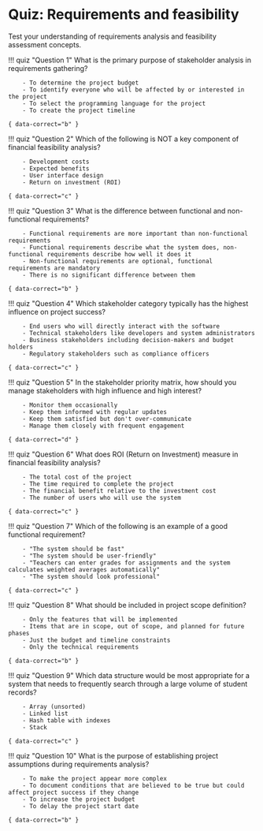 # Quiz: Requirements and feasibility

Test your understanding of requirements analysis and feasibility assessment concepts.

!!! quiz "Question 1"
    What is the primary purpose of stakeholder analysis in requirements gathering?

        - To determine the project budget
        - To identify everyone who will be affected by or interested in the project
        - To select the programming language for the project
        - To create the project timeline

    { data-correct="b" }

!!! quiz "Question 2"
    Which of the following is NOT a key component of financial feasibility analysis?

        - Development costs
        - Expected benefits
        - User interface design
        - Return on investment (ROI)

    { data-correct="c" }

!!! quiz "Question 3"
    What is the difference between functional and non-functional requirements?

        - Functional requirements are more important than non-functional requirements
        - Functional requirements describe what the system does, non-functional requirements describe how well it does it
        - Non-functional requirements are optional, functional requirements are mandatory
        - There is no significant difference between them

    { data-correct="b" }

!!! quiz "Question 4"
    Which stakeholder category typically has the highest influence on project success?

        - End users who will directly interact with the software
        - Technical stakeholders like developers and system administrators
        - Business stakeholders including decision-makers and budget holders
        - Regulatory stakeholders such as compliance officers

    { data-correct="c" }

!!! quiz "Question 5"
    In the stakeholder priority matrix, how should you manage stakeholders with high influence and high interest?

        - Monitor them occasionally
        - Keep them informed with regular updates
        - Keep them satisfied but don't over-communicate
        - Manage them closely with frequent engagement

    { data-correct="d" }

!!! quiz "Question 6"
    What does ROI (Return on Investment) measure in financial feasibility analysis?

        - The total cost of the project
        - The time required to complete the project
        - The financial benefit relative to the investment cost
        - The number of users who will use the system

    { data-correct="c" }

!!! quiz "Question 7"
    Which of the following is an example of a good functional requirement?

        - "The system should be fast"
        - "The system should be user-friendly"
        - "Teachers can enter grades for assignments and the system calculates weighted averages automatically"
        - "The system should look professional"

    { data-correct="c" }

!!! quiz "Question 8"
    What should be included in project scope definition?

        - Only the features that will be implemented
        - Items that are in scope, out of scope, and planned for future phases
        - Just the budget and timeline constraints
        - Only the technical requirements

    { data-correct="b" }

!!! quiz "Question 9"
    Which data structure would be most appropriate for a system that needs to frequently search through a large volume of student records?

        - Array (unsorted)
        - Linked list
        - Hash table with indexes
        - Stack

    { data-correct="c" }

!!! quiz "Question 10"
    What is the purpose of establishing project assumptions during requirements analysis?

        - To make the project appear more complex
        - To document conditions that are believed to be true but could affect project success if they change
        - To increase the project budget
        - To delay the project start date

    { data-correct="b" }
 
 
